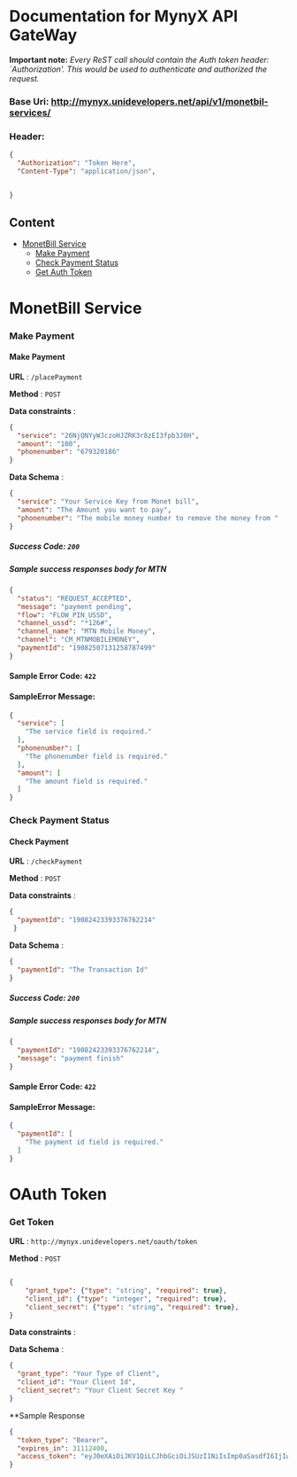 # Documentation for MynyX API GateWay 

**Important note:** *Every ReST call should contain the Auth token header: `Authorization'.
This would be used to authenticate and authorized the request.*
### Base Uri: http://mynyx.unidevelopers.net/api/v1/monetbil-services/
### Header:
```json
{
  "Authorization": "Token Here",
  "Content-Type": "application/json",


}
```
## Content
- [MonetBill Service](#monetbil)
    - [Make Payment](#placePayment)
    - [Check Payment Status](#checkPayment) 
    - [Get Auth Token](#oauthToken)
    


# <a name="monetbil"></a>MonetBill Service

### Make Payment

#### <a name="placePayment"></a>Make Payment

**URL** : `/placePayment`

**Method** : `POST`

**Data constraints** : 
```json
{
  "service": "26NjQNYyWJczoHJZRK3r8zEI3fpb3J0H",
  "amount": "100",
  "phonenumber": "679320186"
}

```
**Data Schema** :
```json
{
  "service": "Your Service Key from Monet bill",  
  "amount": "The Amount you want to pay",
  "phonenumber": "The mobile money number to remove the money from "
}
```


##### Success Code: `200`
##### Sample success responses body for MTN


```json
{
  "status": "REQUEST_ACCEPTED",
  "message": "payment pending",
  "flow": "FLOW_PIN_USSD",
  "channel_ussd": "*126#",
  "channel_name": "MTN Mobile Money",
  "channel": "CM_MTNMOBILEMONEY",
  "paymentId": "19082507131258787499"
}
```

#### Sample Error Code: `422`
#### SampleError Message: 
```json
{
  "service": [
    "The service field is required."
  ],
  "phonenumber": [
    "The phonenumber field is required."
  ],
  "amount": [
    "The amount field is required."
  ]
}
```


### Check Payment Status

#### <a name="checkPayment"></a>Check Payment

**URL** : `/checkPayment`

**Method** : `POST`

**Data constraints** : 
```json
{
  "paymentId": "19082423393376762214"
 }

```
**Data Schema** :
```json
{
  "paymentId": "The Transaction Id"
}
```


##### Success Code: `200`
##### Sample success responses body for MTN


```json
{
  "paymentId": "19082423393376762214",
  "message": "payment finish"
}
```

#### Sample Error Code: `422`
#### SampleError Message: 
```json
{
  "paymentId": [
    "The payment id field is required."
  ]
}
```



# <a name="oauthToken"></a>OAuth Token 

### Get Token

**URL** : `http://mynyx.unidevelopers.net/oauth/token`

**Method** : `POST`

```json

{
    "grant_type": {"type": "string", "required": true},
    "client_id": {"type": "integer", "required": true},
    "client_secret": {"type": "string", "required": true},
}

```

**Data constraints** : 

**Data Schema** :
```json
{
  "grant_type": "Your Type of Client",  
  "client_id": "Your Client Id",
  "client_secret": "Your Client Secret Key "
}
```

**Sample Response
```json
{
  "token_type": "Bearer",
  "expires_in": 31112400,
  "access_token": "eyJ0eXAiOiJKV1QiLCJhbGciOiJSUzI1NiIsImp0aSasdfI6IjIwNjU1MTdjMTJiZmI4OWM3ZWIyMzkzYjkzMzVmMzFjNmI2MGRiY2VkZjA1M2MxMTNkMWEyMDY2ZDY4NjJhMWZkY2RjNjIxYjdmYjc0NzM4In0.eyJhdWQiOiIzIiwianRpIjoiMjA2NTUxN2MxMmJmYjg5YzdlYjIzOTNiOTMzNWYzMWM2YjYwZGJjZWRmMDUzYzExM2QxYTIwNjZkNjg2MmExZmRjZGM2MjFiN2ZiNzQasdf3MzgiLCJpYXQiOjE1NjY3MTExNDMsIIm5iZiI6MTU2NjcxMTE0MywiZXhwIjoxNTk4MzMzNTQzLCJzdWIiOiIiLCJzY29wZXMiOltdfQ.o2Zy7GZvrawBr9u-vl-1bxlSRZpswW0QEdWeyM03JTPqJpzq3F8ICfTEQgGwEZkcI8Qqw9X6lbhwVCOzJ3Fn88xjjIaHfYTEDvxeQ2-jDAk8qrAwAW3uOLtHSAGQobasdfhU0Ol5uS3sOq19bAbbuntj2YFcEPp-k0YZNAZC5Aocy4O0Ft_w3B9Vp3tcuMOTNRwsaI45W8vD8k8KzRbZtHTw1PWEUAU_Wex4jV7slXrupiLwF6QdPwjy-pp-KNCDwsSgMlIEsL004eCGcVhYKhxIBnLGyGQI8XHhWnGmpAM-thBB8jdOnFQZInqdeNaPkQ96xn2oUt_gFGXiGgD4oZWfnz6E-oUSGhp5t4k87Kc5jtq8iQP4QI9ssgQZBERVlRpMjKWWSQrQ07xJuuhF_czv3MndZdrKf9c-KDD7tATb1WtBZXQczn5RYQu5woff-tPR9y367lcX2g1muSqZKvVU25BGpu-UvhINt_wHKH7zhWE1J8ec0SoqR5N7opu9HcGacCtIAyMt7RLBXXcZTjQj0MI1UOdtpAiAjZqkafVWwSYm1C1EPP94A2ExESrgicN_u7nlN8Cezs2d8N-6zkoIqx_YoQ2myxkoScPYiMQz_PO55cigHSu2fHHQ_PrM6Xl6c13-h8waqNmcL7QTX0mN90CsfHf1sodFGMiCYghHW8n8"
}

```
